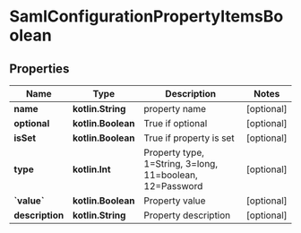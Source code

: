 
# SamlConfigurationPropertyItemsBoolean

## Properties
Name | Type | Description | Notes
------------ | ------------- | ------------- | -------------
**name** | **kotlin.String** | property name |  [optional]
**optional** | **kotlin.Boolean** | True if optional |  [optional]
**isSet** | **kotlin.Boolean** | True if property is set |  [optional]
**type** | **kotlin.Int** | Property type, 1&#x3D;String, 3&#x3D;long, 11&#x3D;boolean, 12&#x3D;Password |  [optional]
**&#x60;value&#x60;** | **kotlin.Boolean** | Property value |  [optional]
**description** | **kotlin.String** | Property description |  [optional]



